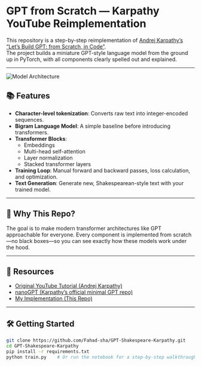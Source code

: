 # GPT from Scratch — Karpathy YouTube Reimplementation

This repository is a step-by-step reimplementation of [Andrej Karpathy’s “Let’s Build GPT: from Scratch, in Code”](https://www.youtube.com/watch?v=kCc8FmEb1nY).  
The project builds a miniature GPT-style language model from the ground up in PyTorch, with all components clearly spelled out and explained.

---

![Model Architecture](images/flowchart.png)

## 📚 Features

- **Character-level tokenization**: Converts raw text into integer-encoded sequences.
- **Bigram Language Model**: A simple baseline before introducing transformers.
- **Transformer Blocks**:  
  - Embeddings  
  - Multi-head self-attention  
  - Layer normalization  
  - Stacked transformer layers
- **Training Loop**: Manual forward and backward passes, loss calculation, and optimization.
- **Text Generation**: Generate new, Shakespearean-style text with your trained model.

---

## 🚀 Why This Repo?

The goal is to make modern transformer architectures like GPT approachable for everyone. Every component is implemented from scratch—no black boxes—so you can see exactly how these models work under the hood.

---

## 🔗 Resources

- [Original YouTube Tutorial (Andrej Karpathy)](https://www.youtube.com/watch?v=kCc8FmEb1nY)
- [nanoGPT (Karpathy’s official minimal GPT repo)](https://github.com/karpathy/nanoGPT)
- [My Implementation (This Repo)](https://github.com/Fahad-sha/GPT-Shakespeare-Karpathy)

---

## 🛠️ Getting Started

```bash
git clone https://github.com/Fahad-sha/GPT-Shakespeare-Karpathy.git
cd GPT-Shakespeare-Karpathy
pip install -r requirements.txt
python train.py    # Or run the notebook for a step-by-step walkthrough
